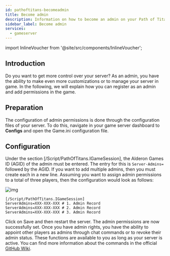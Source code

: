 ```yaml
---
id: pathoftitans-becomeadmin
title: Become admin
description: Information on how to become an admin on your Path of Titans server at ZAP-Hosting - ZAP-Hosting.com documentation
sidebar_label: Become admin
services:
  - gameserver
---
```


import InlineVoucher from '@site/src/components/InlineVoucher';

## Introduction

Do you want to get more control over your server? As an admin, you have the ability to make even more customizations or to manage your server in game. In the following, we will explain how you can register as an admin and add permissions in the game.

<InlineVoucher />

## Preparation

The configuration of admin permissions is done through the configuration files of your server. To do this, navigate in your game server dashboard to **Configs** and open the Game.ini configuration file.



## Configuration

Under the section [/Script/PathOfTitans.IGameSession], the Alderon Games ID (AGID) of the admin must be entered. The entry for this is `Server-Admins=` followed by the AGID. If you want to add multiple admins, then you must create each in a new line. Assuming you want to assign admin permissions to a total of three players, then the configuration would look as follows:

![img](https://screensaver01.zap-hosting.com/index.php/s/TwZyRsEoeATM3By/preview)

```
[/Script/PathOfTitans.IGameSession]
ServerAdmins=XXX-XXX-XXX # 1. Admin Record
ServerAdmins=XXX-XXX-XXX # 2. Admin Record
ServerAdmins=XXX-XXX-XXX # 3. Admin Record
```

Click on Save and then restart the server. The admin permissions are now successfully set. Once you have admin rights, you have the ability to appoint other players as admins through chat commands or to revoke their admin status. These functions are available to you as long as your server is active. You can find more information about the commands in the official [GitHub Wiki](https://github.com/Alderon-Games/pot-community-servers/wiki/Admin-Chat-Commands#admin-tools).
